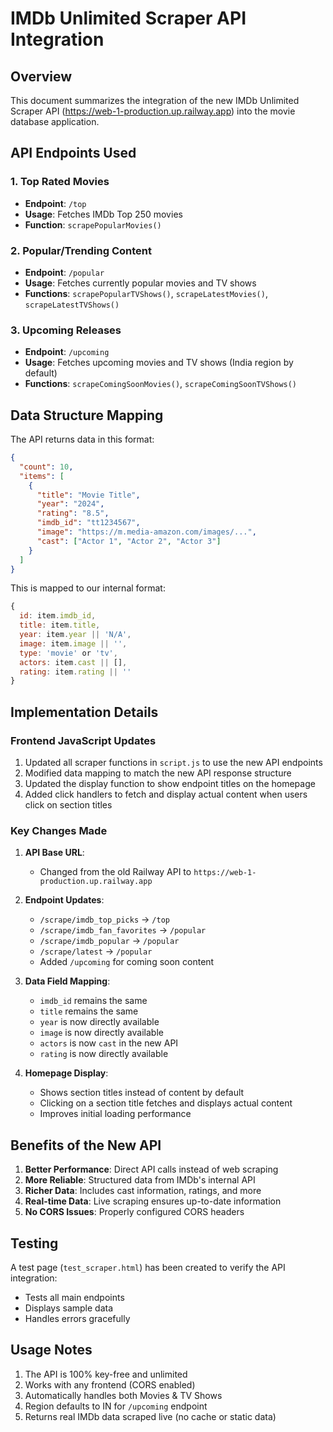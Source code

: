 # IMDb Unlimited Scraper API Integration

## Overview
This document summarizes the integration of the new IMDb Unlimited Scraper API (https://web-1-production.up.railway.app) into the movie database application.

## API Endpoints Used

### 1. Top Rated Movies
- **Endpoint**: `/top`
- **Usage**: Fetches IMDb Top 250 movies
- **Function**: `scrapePopularMovies()`

### 2. Popular/Trending Content
- **Endpoint**: `/popular`
- **Usage**: Fetches currently popular movies and TV shows
- **Functions**: `scrapePopularTVShows()`, `scrapeLatestMovies()`, `scrapeLatestTVShows()`

### 3. Upcoming Releases
- **Endpoint**: `/upcoming`
- **Usage**: Fetches upcoming movies and TV shows (India region by default)
- **Functions**: `scrapeComingSoonMovies()`, `scrapeComingSoonTVShows()`

## Data Structure Mapping

The API returns data in this format:
```json
{
  "count": 10,
  "items": [
    {
      "title": "Movie Title",
      "year": "2024",
      "rating": "8.5",
      "imdb_id": "tt1234567",
      "image": "https://m.media-amazon.com/images/...",
      "cast": ["Actor 1", "Actor 2", "Actor 3"]
    }
  ]
}
```

This is mapped to our internal format:
```javascript
{
  id: item.imdb_id,
  title: item.title,
  year: item.year || 'N/A',
  image: item.image || '',
  type: 'movie' or 'tv',
  actors: item.cast || [],
  rating: item.rating || ''
}
```

## Implementation Details

### Frontend JavaScript Updates
1. Updated all scraper functions in `script.js` to use the new API endpoints
2. Modified data mapping to match the new API response structure
3. Updated the display function to show endpoint titles on the homepage
4. Added click handlers to fetch and display actual content when users click on section titles

### Key Changes Made

1. **API Base URL**: 
   - Changed from the old Railway API to `https://web-1-production.up.railway.app`

2. **Endpoint Updates**:
   - `/scrape/imdb_top_picks` → `/top`
   - `/scrape/imdb_fan_favorites` → `/popular`
   - `/scrape/imdb_popular` → `/popular`
   - `/scrape/latest` → `/popular`
   - Added `/upcoming` for coming soon content

3. **Data Field Mapping**:
   - `imdb_id` remains the same
   - `title` remains the same
   - `year` is now directly available
   - `image` is now directly available
   - `actors` is now `cast` in the new API
   - `rating` is now directly available

4. **Homepage Display**:
   - Shows section titles instead of content by default
   - Clicking on a section title fetches and displays actual content
   - Improves initial loading performance

## Benefits of the New API

1. **Better Performance**: Direct API calls instead of web scraping
2. **More Reliable**: Structured data from IMDb's internal API
3. **Richer Data**: Includes cast information, ratings, and more
4. **Real-time Data**: Live scraping ensures up-to-date information
5. **No CORS Issues**: Properly configured CORS headers

## Testing

A test page (`test_scraper.html`) has been created to verify the API integration:
- Tests all main endpoints
- Displays sample data
- Handles errors gracefully

## Usage Notes

1. The API is 100% key-free and unlimited
2. Works with any frontend (CORS enabled)
3. Automatically handles both Movies & TV Shows
4. Region defaults to IN for `/upcoming` endpoint
5. Returns real IMDb data scraped live (no cache or static data)
